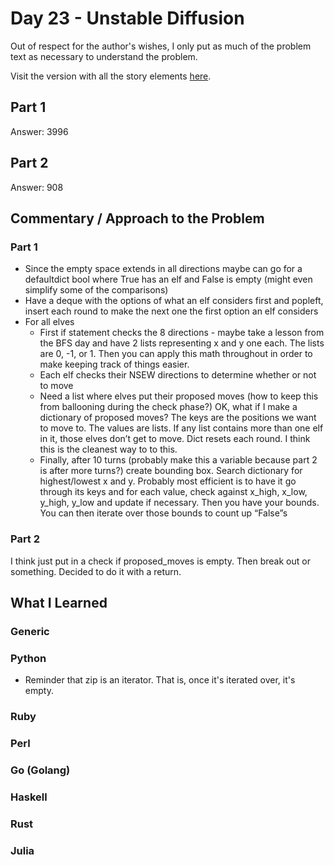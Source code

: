 # Day 23 - Unstable Diffusion

Out of respect for the author's wishes, I only put as much of the problem text as necessary to understand the problem.

Visit the version with all the story elements [here](https://adventofcode.com/2022/day/23).

## Part 1
Answer: 3996
## Part 2
Answer: 908

## Commentary / Approach to the Problem
### Part 1
- Since the empty space extends in all directions maybe can go for a defaultdict bool where True has an elf and False is empty (might even simplify some of the comparisons)
- Have a deque with the options of what an elf considers first and popleft, insert each round to make the next one the first option an elf considers
- For all elves
  - First if statement checks the 8 directions - maybe take a lesson from the BFS day and have 2 lists representing x and y one each. The lists are 0, -1, or 1. Then you can apply this math throughout in order to make keeping track of things easier.
  - Each elf checks their NSEW directions to determine whether or not to move
  - Need a list where elves put their proposed moves (how to keep this from ballooning during the check phase?)  OK, what if I make a dictionary of proposed moves? The keys are the positions we want to move to. The values are lists. If any list contains more than one elf in it, those elves don’t get to move. Dict resets each round. I think this is the cleanest way to to this.
  - Finally, after 10 turns (probably make this a variable because part 2 is after more turns?) create bounding box. Search dictionary for highest/lowest x and y. Probably most efficient is to have it go through its keys and for each value, check against x_high, x_low, y_high, y_low and update if necessary. Then you have your bounds. You can then iterate over those bounds to count up “False”s

### Part 2

I think just put in a check if proposed_moves is empty. Then break out or something. Decided to do it with a return.
## What I Learned

### Generic

### Python
- Reminder that zip is an iterator. That is, once it's iterated over, it's empty.

### Ruby

### Perl

### Go (Golang)

### Haskell

### Rust

### Julia
    